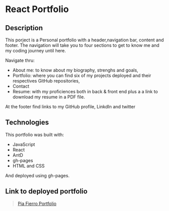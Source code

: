 # React Portfolio

## Description

This porject is a Personal portfolio with a header,navigation bar, content and footer. The navigation will take you to four sections to get to know me and my coding journey until here.

Navigate thru:

- About me: to know about my biography, strenghs and goals,
- Portfolio: where you can find six of my projects deployed and their respectives GitHub repositories,
- Contact
- Resume: with my proficiences both in back & front end plus a a link to download my resume in a PDF file.

At the footer find links to my GitHub profile, LinkdIn and twitter

## Technologies

This portfolio was built with:

- JavaScript
- React
- AntD
- gh-pages
- HTML and CSS

And deployed using gh-pages.

## Link to deployed portfolio

> [Pia Fierro Portfolio](https://pia-fierro.github.io/react-portfolio-pia/)
